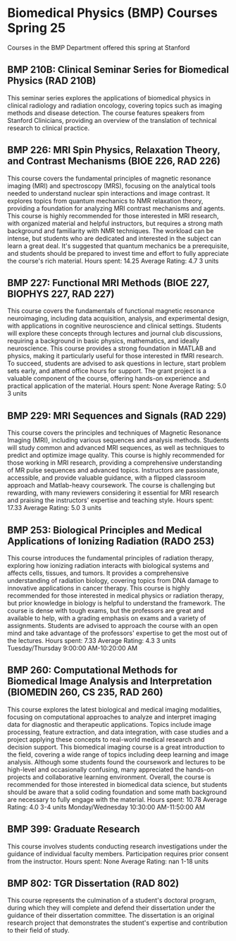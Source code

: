 # Biomedical Physics (BMP) Courses Spring 25 
Courses in the BMP Department offered this spring at Stanford
 ## BMP 210B: Clinical Seminar Series for Biomedical Physics (RAD 210B)
This seminar series explores the applications of biomedical physics in clinical radiology and radiation oncology, covering topics such as imaging methods and disease detection. The course features speakers from Stanford Clinicians, providing an overview of the translation of technical research to clinical practice.
## BMP 226: MRI Spin Physics, Relaxation Theory, and Contrast Mechanisms (BIOE 226, RAD 226)
This course covers the fundamental principles of magnetic resonance imaging (MRI) and spectroscopy (MRS), focusing on the analytical tools needed to understand nuclear spin interactions and image contrast. It explores topics from quantum mechanics to NMR relaxation theory, providing a foundation for analyzing MRI contrast mechanisms and agents.
This course is highly recommended for those interested in MRI research, with organized material and helpful instructors, but requires a strong math background and familiarity with NMR techniques. The workload can be intense, but students who are dedicated and interested in the subject can learn a great deal. It's suggested that quantum mechanics be a prerequisite, and students should be prepared to invest time and effort to fully appreciate the course's rich material.
Hours spent: 14.25
Average Rating: 4.7
3 units
## BMP 227: Functional MRI Methods (BIOE 227, BIOPHYS 227, RAD 227)
This course covers the fundamentals of functional magnetic resonance neuroimaging, including data acquisition, analysis, and experimental design, with applications in cognitive neuroscience and clinical settings. Students will explore these concepts through lectures and journal club discussions, requiring a background in basic physics, mathematics, and ideally neuroscience.
This course provides a strong foundation in MATLAB and physics, making it particularly useful for those interested in fMRI research. To succeed, students are advised to ask questions in lecture, start problem sets early, and attend office hours for support. The grant project is a valuable component of the course, offering hands-on experience and practical application of the material.
Hours spent: None
Average Rating: 5.0
3 units
## BMP 229: MRI Sequences and Signals (RAD 229)
This course covers the principles and techniques of Magnetic Resonance Imaging (MRI), including various sequences and analysis methods. Students will study common and advanced MRI sequences, as well as techniques to predict and optimize image quality.
This course is highly recommended for those working in MRI research, providing a comprehensive understanding of MR pulse sequences and advanced topics. Instructors are passionate, accessible, and provide valuable guidance, with a flipped classroom approach and Matlab-heavy coursework. The course is challenging but rewarding, with many reviewers considering it essential for MRI research and praising the instructors' expertise and teaching style.
Hours spent: 17.33
Average Rating: 5.0
3 units
## BMP 253: Biological Principles and Medical Applications of Ionizing Radiation (RADO 253)
This course introduces the fundamental principles of radiation therapy, exploring how ionizing radiation interacts with biological systems and affects cells, tissues, and tumors. It provides a comprehensive understanding of radiation biology, covering topics from DNA damage to innovative applications in cancer therapy.
This course is highly recommended for those interested in medical physics or radiation therapy, but prior knowledge in biology is helpful to understand the framework. The course is dense with tough exams, but the professors are great and available to help, with a grading emphasis on exams and a variety of assignments. Students are advised to approach the course with an open mind and take advantage of the professors' expertise to get the most out of the lectures.
Hours spent: 7.33
Average Rating: 4.3
3 units
Tuesday/Thursday 9:00:00 AM-10:20:00 AM
## BMP 260: Computational Methods for Biomedical Image Analysis and Interpretation (BIOMEDIN 260, CS 235, RAD 260)
This course explores the latest biological and medical imaging modalities, focusing on computational approaches to analyze and interpret imaging data for diagnostic and therapeutic applications. Topics include image processing, feature extraction, and data integration, with case studies and a project applying these concepts to real-world medical research and decision support.
This biomedical imaging course is a great introduction to the field, covering a wide range of topics including deep learning and image analysis. Although some students found the coursework and lectures to be high-level and occasionally confusing, many appreciated the hands-on projects and collaborative learning environment. Overall, the course is recommended for those interested in biomedical data science, but students should be aware that a solid coding foundation and some math background are necessary to fully engage with the material.
Hours spent: 10.78
Average Rating: 4.0
3-4 units
Monday/Wednesday 10:30:00 AM-11:50:00 AM
## BMP 399: Graduate Research
This course involves students conducting research investigations under the guidance of individual faculty members. Participation requires prior consent from the instructor.
Hours spent: None
Average Rating: nan
1-18 units
## BMP 802: TGR Dissertation (RAD 802)
This course represents the culmination of a student's doctoral program, during which they will complete and defend their dissertation under the guidance of their dissertation committee. The dissertation is an original research project that demonstrates the student's expertise and contribution to their field of study.